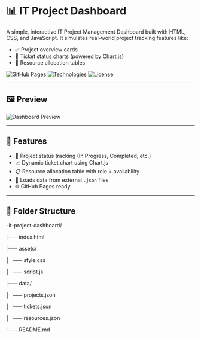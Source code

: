 # 📊 IT Project Dashboard

A simple, interactive IT Project Management Dashboard built with HTML, CSS, and JavaScript. It simulates real-world project tracking features like:

- ✅ Project overview cards
- 🐞 Ticket status charts (powered by Chart.js)
- 👥 Resource allocation tables

[![GitHub Pages](https://img.shields.io/badge/Live%20Demo-Available-brightgreen?style=for-the-badge)](https://bk7175.github.io/It-project-dashboard/)
[![Technologies](https://img.shields.io/badge/Tech-HTML%2FCSS%2FJS-blue?style=for-the-badge)]()
[![License](https://img.shields.io/github/license/bk7175/It-project-dashboard?style=for-the-badge)]()

---

## 🖼️ Preview

![Dashboard Preview](https://user-images.githubusercontent.com/your-placeholder/dashboard-screenshot.png)

---

## 🚀 Features

- 📂 Project status tracking (In Progress, Completed, etc.)
- 📈 Dynamic ticket chart using Chart.js
- 📋 Resource allocation table with role + availability
- 🔄 Loads data from external `.json` files
- 🌐 GitHub Pages ready

---

## 📁 Folder Structure

-it-project-dashboard/

├── index.html

├── assets/

│   ├── style.css

│   └── script.js

├── data/

│   ├── projects.json

│   ├── tickets.json

│   └── resources.json

└── README.md

